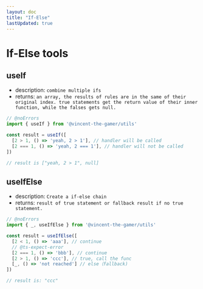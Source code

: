 ```yaml
---
layout: doc
title: "If-Else"
lastUpdated: true
---
```


# If-Else tools

## useIf

- description: `combine multiple ifs`
- returns: `an array, the results of rules are in the same of their original index. true statements get the return value of their inner function, while the falses gets null.`

```ts twoslash
// @noErrors
import { useIf } from '@vincent-the-gamer/utils'

const result = useIf([
  [2 > 1, () => 'yeah, 2 > 1'], // handler will be called
  [2 === 1, () => 'yeah, 2 === 1'], // handler will not be called
])

// result is ["yeah, 2 > 1", null]
```

## useIfElse

- description: `Create a if-else chain`
- returns: `result of true statement or fallback result if no true statement.`

```ts twoslash
// @noErrors
import { _, useIfElse } from '@vincent-the-gamer/utils'

const result = useIfElse([
  [2 < 1, () => 'aaa'], // continue
  // @ts-expect-error
  [2 === 1, () => 'bbb'], // continue
  [2 > 1, () => 'ccc'], // true, call the func
  [_, () => 'not reached'] // else（fallback)
])

// result is: "ccc"
```
